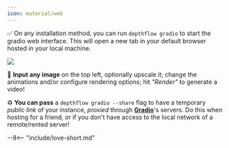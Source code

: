 ```yaml
---
icon: material/web
---
```


✅ On any installation method, you can run `depthflow gradio` to start the gradio web interface. This will open a new tab in your default browser hosted in your local machine.

<img src="https://github.com/user-attachments/assets/4856692d-6bca-44c7-bfe0-30a5035ec0be">

📁 **Input any image** on the top left, optionally upscale it; change the animations and/or configure rendering options; hit _"Render"_ to generate a video!

♻️ **You can pass** a `depthflow gradio --share` flag to have a temporary _public link_ of your instance, _proxied_ through [**Gradio**](https://www.gradio.app/)'s servers. Do this when hosting for a friend, or if you don't have access to the local network of a remote/rented server!

--8<-- "include/love-short.md"

